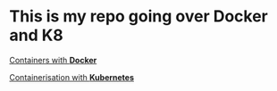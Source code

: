 # This is my repo going over Docker and K8

[Containers with **Docker**](Docker/docker.md)

[Containerisation with **Kubernetes**](Docker/kubernetes.md)
